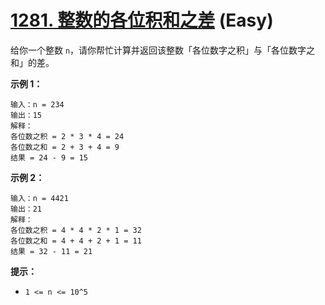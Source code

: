 # [1281. 整数的各位积和之差][link] (Easy)

[link]: https://leetcode.cn/problems/subtract-the-product-and-sum-of-digits-of-an-integer/

给你一个整数 `n`，请你帮忙计算并返回该整数「各位数字之积」与「各位数字之和」的差。

**示例 1：**

```
输入：n = 234
输出：15
解释：
各位数之积 = 2 * 3 * 4 = 24
各位数之和 = 2 + 3 + 4 = 9
结果 = 24 - 9 = 15

```

**示例 2：**

```
输入：n = 4421
输出：21
解释：
各位数之积 = 4 * 4 * 2 * 1 = 32
各位数之和 = 4 + 4 + 2 + 1 = 11
结果 = 32 - 11 = 21

```

**提示：**

- `1 <= n <= 10^5`
